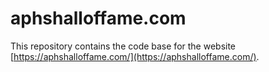 # aphshalloffame.com

This repository contains the code base for the website [https://aphshalloffame.com/](https://aphshalloffame.com/).
